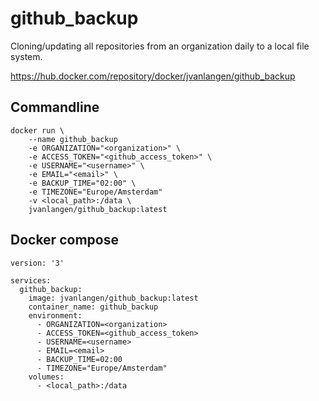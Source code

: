# github_backup
Cloning/updating all repositories from an organization daily to a local file system.

https://hub.docker.com/repository/docker/jvanlangen/github_backup

## Commandline

```
docker run \
    --name github_backup
    -e ORGANIZATION="<organization>" \
    -e ACCESS_TOKEN="<github_access_token>" \
    -e USERNAME="<username>" \
    -e EMAIL="<email>" \
    -e BACKUP_TIME="02:00" \
    -e TIMEZONE="Europe/Amsterdam"
    -v <local_path>:/data \
    jvanlangen/github_backup:latest
```

## Docker compose
```  
version: '3'

services:
  github_backup:
    image: jvanlangen/github_backup:latest
    container_name: github_backup
    environment:
      - ORGANIZATION=<organization>
      - ACCESS_TOKEN=<github_access_token>
      - USERNAME=<username>
      - EMAIL=<email>
      - BACKUP_TIME=02:00
      - TIMEZONE="Europe/Amsterdam"
    volumes:
      - <local_path>:/data
```
